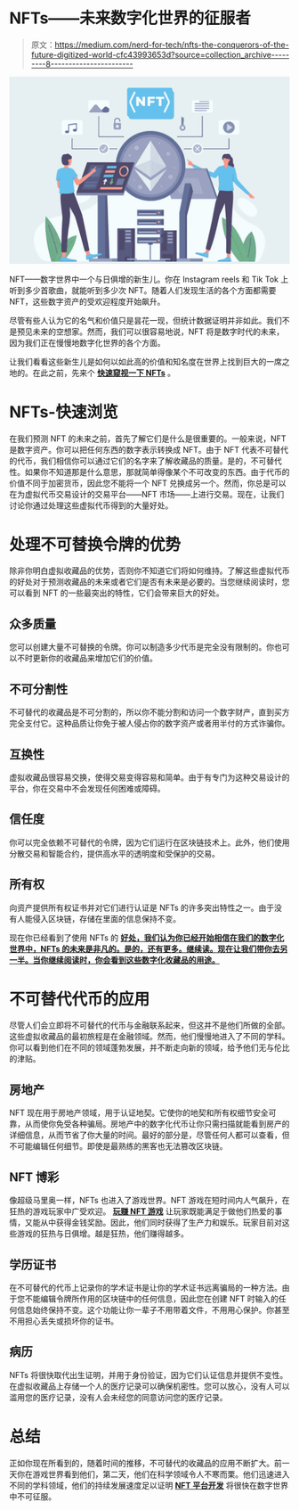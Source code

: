 # NFTs——未来数字化世界的征服者

> 原文：<https://medium.com/nerd-for-tech/nfts-the-conquerors-of-the-future-digitized-world-cfc43993653d?source=collection_archive---------8----------------------->

![](img/46854c5aa1091dad538dac629051736d.png)

NFT——数字世界中一个与日俱增的新生儿。你在 Instagram reels 和 Tik Tok 上听到多少首歌曲，就能听到多少次 NFT。随着人们发现生活的各个方面都需要 NFT，这些数字资产的受欢迎程度开始飙升。

尽管有些人认为它的名气和价值只是昙花一现，但统计数据证明并非如此。我们不是预见未来的空想家。然而，我们可以很容易地说，NFT 将是数字时代的未来，因为我们正在慢慢地数字化世界的各个方面。

让我们看看这些新生儿是如何以如此高的价值和知名度在世界上找到巨大的一席之地的。在此之前，先来个 [**快速窥视一下 NFTs**](https://www.theverge.com/22310188/nft-explainer-what-is-blockchain-crypto-art-faq) 。

# **NFTs-快速浏览**

在我们预测 NFT 的未来之前，首先了解它们是什么是很重要的。一般来说，NFT 是数字资产。你可以把任何东西的数字表示转换成 NFT。由于 NFT 代表不可替代的代币，我们相信你可以通过它们的名字来了解收藏品的质量。是的，不可替代性。如果你不知道那是什么意思，那就简单得像某个不可改变的东西。由于代币的价值不同于加密货币，因此您不能将一个 NFT 兑换成另一个。然而，你总是可以在为虚拟代币交易设计的交易平台——NFT 市场——上进行交易。现在，让我们讨论你通过处理这些虚拟代币得到的大量好处。

# **处理不可替换令牌的优势**

除非你明白虚拟收藏品的优势，否则你不知道它们将如何维持。了解这些虚拟代币的好处对于预测收藏品的未来或者它们是否有未来是必要的。当您继续阅读时，您可以看到 NFT 的一些最突出的特性，它们会带来巨大的好处。

## **众多质量**

您可以创建大量不可替换的令牌。你可以制造多少代币是完全没有限制的。你也可以不时更新你的收藏品来增加它们的价值。

## **不可分割性**

不可替代的收藏品是不可分割的，所以你不能分割和访问一个数字财产，直到买方完全支付它。这种品质让你免于被人侵占你的数字资产或者用半付的方式诈骗你。

## **互换性**

虚拟收藏品很容易交换，使得交易变得容易和简单。由于有专门为这种交易设计的平台，你在交易中不会发现任何困难或障碍。

## **信任度**

你可以完全依赖不可替代的令牌，因为它们运行在区块链技术上。此外，他们使用分散交易和智能合约，提供高水平的透明度和受保护的交易。

## **所有权**

向资产提供所有权证书并对它们进行认证是 NFTs 的许多突出特性之一。由于没有人能侵入区块链，存储在里面的信息保持不变。

现在你已经看到了使用 NFTs 的 [**好处，我们认为你已经开始相信在我们的数字化世界中，NFTs 的未来是非凡的。是的，还有更多。继续读。现在让我们带你去另一半。当你继续阅读时，你会看到这些数字化收藏品的用途。**](https://www.coindesk.com/tech/2021/09/23/why-nfts-are-so-appealing-and-how-anyone-can-start-learning-for-free/)

# **不可替代代币的应用**

尽管人们会立即将不可替代的代币与金融联系起来，但这并不是他们所做的全部。这些虚拟收藏品的最初旅程是在金融领域。然而，他们慢慢地进入了不同的学科。你可以看到他们在不同的领域蓬勃发展，并不断走向新的领域，给予他们无与伦比的津贴。

## **房地产**

NFT 现在用于房地产领域，用于认证地契。它使你的地契和所有权细节安全可靠，从而使你免受各种骗局。房地产中的数字化代币让你只需扫描就能看到房产的详细信息，从而节省了你大量的时间。最好的部分是，尽管任何人都可以查看，但不可能编辑任何细节。即使是最熟练的黑客也无法篡改区块链。

## **NFT 博彩**

像超级马里奥一样，NFTs 也进入了游戏世界。NFT 游戏在短时间内人气飙升，在狂热的游戏玩家中广受欢迎。 [**玩赚 NFT 游戏**](https://coinmarketcap.com/alexandria/article/top-nft-games) 让玩家既能满足于做他们热爱的事情，又能从中获得金钱奖励。因此，他们同时获得了生产力和娱乐。玩家目前对这些游戏的狂热与日俱增。越是狂热，他们赚得越多。

## **学历证书**

在不可替代的代币上记录你的学术证书是让你的学术证书远离骗局的一种方法。由于您不能编辑令牌所作用的区块链中的任何信息，因此您在创建 NFT 时输入的任何信息始终保持不变。这个功能让你一辈子不用带着文件，不用用心保护。你甚至不用担心丢失或损坏你的证书。

## **病历**

NFTs 将很快取代出生证明，并用于身份验证，因为它们认证信息并提供不变性。在虚拟收藏品上存储一个人的医疗记录可以确保机密性。您可以放心，没有人可以滥用您的医疗记录，没有人会未经您的同意访问您的医疗记录。

# **总结**

正如你现在所看到的，随着时间的推移，不可替代的收藏品的应用不断扩大。前一天你在游戏世界看到他们，第二天，他们在科学领域令人不寒而栗。他们迅速进入不同的学科领域，他们的持续发展速度足以证明 [**NFT 平台开发**](https://www.appdupe.com/nft-marketplace-development) 将很快在数字世界中不可征服。